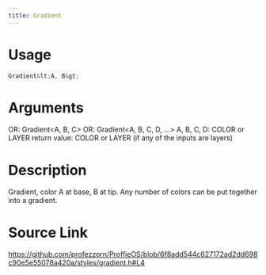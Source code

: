 ```yaml
---
title: Gradient
---
```


# Usage
```cpp
Gradient&lt;A, B&gt;
```

# Arguments
OR: Gradient<A, B, C>
OR: Gradient<A, B, C, D, ...>
A, B, C, D: COLOR or LAYER
return value: COLOR or LAYER (if any of the inputs are layers)

# Description
Gradient, color A at base, B at tip.
Any number of colors can be put together into a gradient.

# Source Link
https://github.com/profezzorn/ProffieOS/blob/6f8add544c627172ad2dd698c90e5e55078a420a/styles/gradient.h#L4
